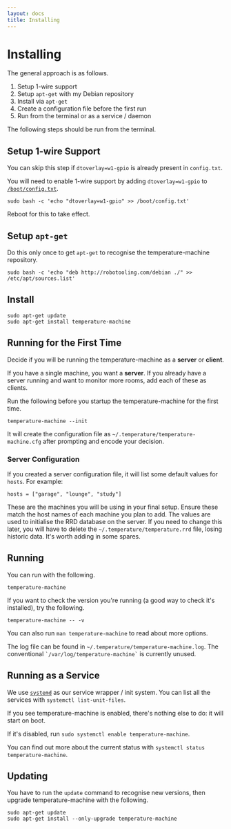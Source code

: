 ```yaml
---
layout: docs
title: Installing
---
```


# Installing

The general approach is as follows.

1. Setup 1-wire support
1. Setup `apt-get` with my Debian repository
1. Install via `apt-get`
1. Create a configuration file before the first run
1. Run from the terminal or as a service / daemon

The following steps should be run from the terminal.


## Setup 1-wire Support

<p class="bg-danger">
You can skip this step if <code>dtoverlay=w1-gpio</code> is already present in <code>config.txt</code>.
</p>

You will need to enable 1-wire support by adding `dtoverlay=w1-gpio` to [`/boot/config.txt`](https://www.raspberrypi.org/documentation/configuration/config-txt/README.md).
   
    sudo bash -c 'echo "dtoverlay=w1-gpio" >> /boot/config.txt'

Reboot for this to take effect.


## Setup `apt-get`

Do this only once to get `apt-get` to recognise the temperature-machine repository.

    sudo bash -c 'echo "deb http://robotooling.com/debian ./" >> /etc/apt/sources.list'


## Install 

    sudo apt-get update
    sudo apt-get install temperature-machine



## Running for the First Time

Decide if you will be running the temperature-machine as a **server** or **client**.

If you have a single machine, you want a **server**. If you already have a server running and want to monitor more rooms, add each of these as clients.

Run the following before you startup the temperature-machine for the first time.

    temperature-machine --init

It will create the configuration file as `~/.temperature/temperature-machine.cfg` after prompting and encode your decision.


### Server Configuration

If you created a server configuration file, it will list some default values for `hosts`. For example:

    hosts = ["garage", "lounge", "study"]

These are the machines you will be using in your final setup. <span class="bg-warning">Ensure these match the host names of each machine you plan to add</span>. The values are used to initialise the RRD database on the server. If you need to change this later, you will have to delete the `~/.temperature/temperature.rrd` file, losing historic data. It's worth adding in some spares.


## Running

You can run with the following.

    temperature-machine
    
If you want to check the version you're running (a good way to check it's installed), try the following.

    temperature-machine -- -v
    
You can also run `man temperature-machine` to read about more options.

<p class="bg-warning">
The log file can be found in <code>~/.temperature/temperature-machine.log</code>. The conventional <code>`/var/log/temperature-machine`</code> is currently unused.
</p>


## Running as a Service

We use [`systemd`](https://en.wikipedia.org/wiki/Systemd) as our service wrapper / init system. You can list all the services with `systemctl list-unit-files`.
 
If you see temperature-machine is enabled, there's nothing else to do: it will start on boot.

If it's disabled, run `sudo systemctl enable temperature-machine`.

You can find out more about the current status with `systemctl status temperature-machine`.


## Updating

You have to run the `update` command to recognise new versions, then upgrade temperature-machine with the following.

    sudo apt-get update
    sudo apt-get install --only-upgrade temperature-machine
    
    